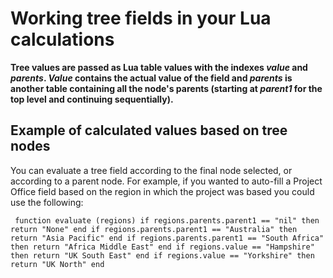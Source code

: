 

# Working tree fields in your Lua calculations

**Tree values are passed as Lua table values with the indexes *value* and *parents*. *Value* contains the actual value of the field and *parents* is another table containing all the node's parents (starting at *parent1* for the top level and continuing sequentially).**

## Example of calculated values based on tree nodes

You can evaluate a tree field according to the final node selected, or according to a parent node. For example, if you wanted to auto-fill a Project Office field based on the region in which the project was based you could use the following:

```
 function evaluate (regions) if regions.parents.parent1 == "nil" then
return "None" end if regions.parents.parent1 == "Australia" then return "Asia Pacific" end if regions.parents.parent1 == "South Africa" then return "Africa Middle East" end if regions.value == "Hampshire" then return "UK South East" end if regions.value == "Yorkshire" then return "UK North" end
```